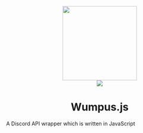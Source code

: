 <div align="center" display="flex" flex-direction="column">
    <a><image src="http://sardonyx.studio/img/🐱💀😎🤖🐶🤡🐱😮" width="200"></a>
    <br />
    <image src="https://github.com/Sardonyx78/wumpus.js/workflows/Node.js%20CI/badge.svg?branch=master">
    <h1>Wumpus.js</h1>
</div>

A Discord API wrapper which is written in JavaScript
